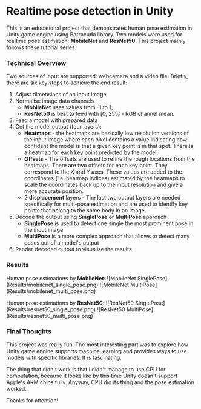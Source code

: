 # Realtime pose detection in Unity
This is an educational project that demonstrates human pose estimation in Unity game engine using Barracuda library. Two models were used for realtime pose estimation: **MobileNet** and **ResNet50**. This project mainly follows these <ref link=https://christianjmills.com/posts/barracuda-posenet-tutorial-v2/part-1/>tutorial series</ref>.

### Technical Overview
Two sources of input are supported: webcamera and a video file. Briefly, there are six key steps to achieve the end result:

1. Adjust dimensions of an input image
2. Normalise image data channels
    * **MobileNet** uses values from -1 to 1;
    * **ResNet50** is best to feed with [0, 255] - RGB channel mean.
3. Feed a model with prepared data
4. Get the model output (four layers):
    * **Heatmaps** - the heatmaps are basically low resolution versions of the input image where each pixel contains a value indicating how confident the model is that a given key point is in that spot. There is a heatmap for each key point predicted by the model.
    * **Offsets** - The offsets are used to refine the rough locations from the heatmaps. There are two offsets for each key point. They correspond to the X and Y axes. These values are added to the coordinates (i.e. heatmap indices) estimated by the heatmaps to scale the coordinates back up to the input resolution and give a more accurate position.
    * 2 **displacement** layers - The last two output layers are needed specifically for multi-pose estimation and are used to identify key points that belong to the same body in an image.
5. Decode the output using **SinglePose** or **MultiPose** approach
    * **SinglePose** is used to detect one single the most prominent pose in the input image
    * **MultiPose** is a more complex approach that allows to detect many poses out of a model's output
6. Render decoded output to visualise the results

### Results
Human pose estimations by **MobileNet**:
![MobileNet SinglePose] (Results/mobilenet_single_pose.png)
![MobileNet MultiPose] (Results/mobilenet_multi_pose.png)

Human pose estimations by **ResNet50**:
![ResNet50 SinglePose] (Results/resnet50_single_pose.png)
![ResNet50 MultiPose] (Results/resnet50_multi_pose.png)

### Final Thoughts
This project was really fun. The most interesting part was to explore how Unity game engine supports machine learning and provides ways to use models with specific libraries. It is fascinating.

The thing that didn't work is that I didn't manage to use GPU for computation, because it looks like by this time Unity doesn't support Apple's ARM chips fully. Anyway, CPU did its thing and the pose estimation worked.

Thanks for attention!
